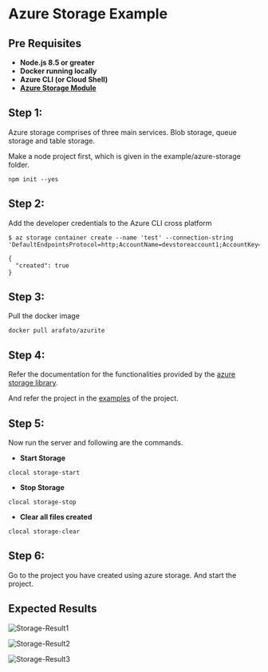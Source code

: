 # Azure Storage Example

## Pre Requisites 

* **Node.js 8.5 or greater**
* **Docker running locally**
* **Azure CLI (or Cloud Shell)**
* **[Azure Storage Module](https://www.npmjs.com/package/azure-storage)**

## Step 1:

Azure storage comprises of three main services. Blob storage, queue storage and table storage.

Make a node project first, which is given in the example/azure-storage folder.

```npm init --yes```

## Step 2:

Add the developer credentials to the Azure CLI cross platform

```
$ az storage container create --name 'test' --connection-string 'DefaultEndpointsProtocol=http;AccountName=devstoreaccount1;AccountKey=Eby8vdM02xNOcqFlqUwJPLlmEtlCDXJ1OUzFT50uSRZ6IFsuFq2UVErCz4I6tq/K1SZFPTOtr/KBHBeksoGMGw=='

{
  "created": true
} 
```

## Step 3:

Pull the docker image

```docker pull arafato/azurite```

## Step 4: 

Refer the documentation for the functionalities provided by the [azure storage library](https://www.npmjs.com/package/azure-storage).

And refer the project in the [examples](./../example/azure-storage/storage-example.js) of the project.

## Step 5:

Now run the server and following are the commands.

* **Start Storage**
```
clocal storage-start
```
* **Stop Storage**
```
clocal storage-stop
```
* **Clear all files created**
```
clocal storage-clear
```
## Step 6:

Go to the project you have created using azure storage. And start the project.

## Expected Results

![Storage-Result1](./../src/assets/storage-result1.png)

![Storage-Result2](./../src/assets/storage-result2.png)

![Storage-Result3](./../src/assets/storage-result3.png)


